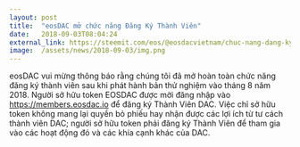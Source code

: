 ```yaml
---
layout: post
title:  "eosDAC mở chức năng Đăng Ký Thành Viên"
date:   2018-09-03T08:04:24
external_link: https://steemit.com/eos/@eosdacvietnam/chuc-nang-dang-ky-thanh-vien-cong-dong-eosdac
image:  /assets/news/2018-09-03/img.png
---
```

eosDAC vui mừng thông báo rằng chúng tôi đã mở hoàn toàn chức năng đăng ký thành viên sau khi phát hành bản thử nghiệm vào tháng 8 năm 2018. Người sở hữu token EOSDAC được mời đăng nhập vào https://members.eosdac.io để đăng ký Thành Viên DAC. Việc chỉ sở hữu token không mang lại quyền bỏ phiếu hay nhận được các lợi ích từ tư cách thành viên DAC; người sở hữu token phải đăng ký Thành Viên để tham gia vào các hoạt động đó và các khía cạnh khác của DAC.
